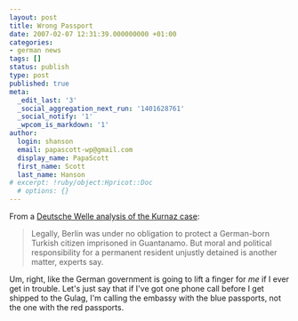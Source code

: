 ```yaml
---
layout: post
title: Wrong Passport
date: 2007-02-07 12:31:39.000000000 +01:00
categories:
- german news
tags: []
status: publish
type: post
published: true
meta:
  _edit_last: '3'
  _social_aggregation_next_run: '1401628761'
  _social_notify: '1'
  _wpcom_is_markdown: '1'
author:
  login: shanson
  email: papascott-wp@gmail.com
  display_name: PapaScott
  first_name: Scott
  last_name: Hanson
# excerpt: !ruby/object:Hpricot::Doc
  # options: {}
---
```

<p>From a <a href="http://www.dw-world.de/dw/article/0,,2338613,00.html">Deutsche Welle analysis of the Kurnaz case</a>:</p>
<blockquote><p>
  Legally, Berlin was under no obligation to protect a German-born Turkish citizen imprisoned in Guantanamo. But moral and political responsibility for a permanent resident unjustly detained is another matter, experts say.
</p></blockquote>
<p>Um, right, like the German government is going to lift a finger for <em>me</em> if I ever get in trouble. Let's just say that if I've got one phone call before I get shipped to the Gulag, I'm calling the embassy with the blue passports, not the one with the red passports.</p>

